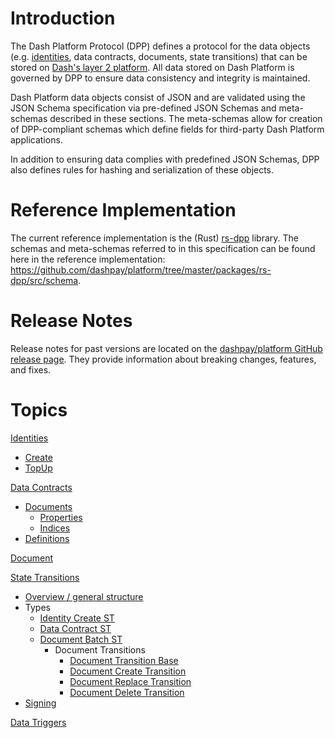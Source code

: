 # Introduction

The Dash Platform Protocol (DPP) defines a protocol for the data objects (e.g.  [identities](platform-protocol-reference-identity), data contracts, documents, state transitions) that can be stored on [Dash's layer 2 platform](https://dashplatform.readme.io/docs/introduction-what-is-dash-platform). All data stored on Dash Platform is governed by DPP to ensure data consistency and integrity is maintained.

Dash Platform data objects consist of JSON and are validated using the JSON Schema specification via pre-defined JSON Schemas and meta-schemas described in these sections. The meta-schemas allow for creation of DPP-compliant schemas which define fields for third-party Dash Platform applications.

In addition to ensuring data complies with predefined JSON Schemas, DPP also defines rules for hashing and serialization of these objects.

# Reference Implementation

The current reference implementation is the (Rust) [rs-dpp](https://github.com/dashevo/platform/tree/master/packages/rs-dpp) library. The schemas and meta-schemas referred to in this specification can be found here in the reference implementation: <https://github.com/dashpay/platform/tree/master/packages/rs-dpp/src/schema>.

# Release Notes

Release notes for past versions are located on the [dashpay/platform GitHub release page](https://github.com/dashpay/platform/releases). They provide information about breaking changes, features, and fixes.

# Topics

[Identities](platform-protocol-reference-identity)

- [Create](platform-protocol-reference-identity#identity-creation)
- [TopUp](platform-protocol-reference-identity#identity-topup)

[Data Contracts](platform-protocol-reference-data-contract)

- [Documents](platform-protocol-reference-data-contract#data-contract-documents)
  - [Properties](platform-protocol-reference-data-contract#document-properties)
  - [Indices](platform-protocol-reference-data-contract#document-indices)
- [Definitions](platform-protocol-reference-data-contract#data-contract-definitions)

[Document](platform-protocol-reference-document)

[State Transitions](platform-protocol-reference-state-transition)

- [Overview / general structure](platform-protocol-reference-state-transition)
- Types
  - [Identity Create ST](platform-protocol-reference-identity#identity-creation)
  - [Data Contract ST](platform-protocol-reference-data-contract#data-contract-creation)
  - [Document Batch ST](platform-protocol-reference-document)
    - Document Transitions
      - [Document Transition Base](platform-protocol-reference-document#document-base-transition)
      - [Document Create Transition](platform-protocol-reference-document#document-create-transition)
      - [Document Replace Transition](platform-protocol-reference-document#document-replace-transition)
      - [Document Delete Transition](platform-protocol-reference-document#document-delete-transition)
- [Signing](platform-protocol-reference-state-transition#state-transition-signing)

[Data Triggers](platform-protocol-reference-data-trigger)